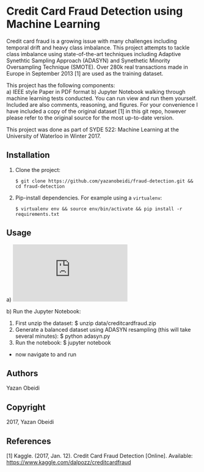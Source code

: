Credit Card Fraud Detection using Machine Learning
====

Credit card fraud is a growing issue with many challenges including temporal drift and heavy class imbalance. This project attempts to tackle class imbalance using state-of-the-art techniques including Adaptive Synethtic Sampling Approach (ADASYN) and Synethetic Minority Oversampling Technique (SMOTE). Over 280k real transactions made in Europe in September 2013 [1] are used as the training dataset.

This project has the following components:  
a) IEEE style Paper in PDF format
b) Jupyter Notebook walking through machine learning tests conducted. You can run view and run them yourself. Included are also comments, reasoning, and figures. For your convenience I have included a copy of the original dataset [1] in this git repo, however please refer to the original source for the most up-to-date version.

This project was done as part of SYDE 522: Machine Learning at the University of Waterloo in Winter 2017.

Installation
-----------

1. Clone the project:

   `$ git clone https://github.com/yazanobeidi/fraud-detection.git && cd fraud-detection`

2. Pip-install dependencies. For example using a `virtualenv`:

   `$ virtualenv env && source env/bin/activate && pip install -r requirements.txt`

Usage
-----
a) ![Read the Paper (PDF)](https://raw.githubusercontent.com/yazanobeidi/fraud-detection/master/credit_card_fraud_detection_yazan_obeidi.pdf)

b) Run the Jupyter Notebook:

1. First unzip the dataset:
$ unzip data/creditcardfraud.zip
2. Generate a balanced dataset using ADASYN resampling (this will take several minutes):
$ python adasyn.py
3. Run the notebook:
$ jupyter notebook
- now navigate to and run 

Authors
------------
Yazan Obeidi

Copyright
------------
2017, Yazan Obeidi

References
------------
[1] Kaggle. (2017, Jan. 12). Credit Card Fraud Detection [Online]. Available: https://www.kaggle.com/dalpozz/creditcardfraud